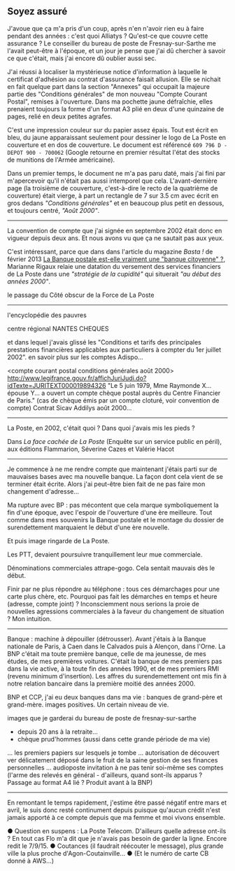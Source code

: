 ## Soyez assuré

J'avoue que ça m'a pris d'un coup, après n'en n'avoir rien eu à faire pendant des années : c'est quoi Alliatys ? Qu'est-ce que couvre cette assurance ? Le conseiller du bureau de poste de Fresnay-sur-Sarthe me l'avait peut-être à l'époque, et un jour je pense que j'ai dû chercher à savoir ce que c'était, mais j'ai encore dû oublier aussi sec.

J'ai réussi à localiser la mystérieuse notice d'information à laquelle le certificat d'adhésion au contrat d'assurance faisait allusion. Elle se nichait en fait quelque part dans la section "Annexes" qui occupait la majeure partie des "Conditions générales" de mon nouveau "Compte Courant Postal", remises à l'ouverture. Dans ma pochette jaune défraîchie, elles prenaient toujours la forme d'un format A3 plié en deux d'une quinzaine de pages, relié en deux petites agrafes.

C'est une impression couleur sur du papier assez épais. Tout est écrit en bleu, du jaune apparaissant seulement pour dessiner le logo de La Poste en couverture et en dos de couverture. Le document est référencé `609 796 D - DEPOT 900 - 700062` (Google retourne en premier résultat l'état des stocks de munitions de l'Armée américaine).

Dans un premier temps, le document ne m'a pas paru daté, mais j'ai fini par m'apercevoir qu'il n'était pas aussi intemporel que cela. L'avant-dernière page (la troisième de couverture, c'est-à-dire le recto de la quatrième de couverture) était vierge, à part un rectangle de 7 sur 3.5 cm avec écrit en gros dedans *"Conditions générales"* et en beaucoup plus petit en dessous, et toujours centré, *"Août 2000"*.



***



La convention de compte que j'ai signée en septembre 2002 était donc en vigueur depuis deux ans. Et nous avons vu que ça ne sautait pas aux yeux.

C'est intéressant, parce que dans dans l'article du magazine *Basta !* de février 2013 [La Banque postale est-elle vraiment une "banque citoyenne" ?][1], Marianne Rigaux relaie une datation du versement des services financiers de La Poste dans une *"stratégie de la cupidité"* qui situerait *"au début des années 2000"*.

le passage du Côté obscur de la Force de La Poste

[1]: http://www.bastamag.net/La-Banque-postale-est-elle

***

l'encyclopédie des pauvres

centre régional NANTES CHEQUES

et dans lequel j'avais glissé les "Conditions et tarifs des principales prestations financières applicables aux particuliers à compter du 1er juillet 2002". en savoir plus sur les comptes Adispo...

<compte courant postal conditions générales août 2000>
http://www.legifrance.gouv.fr/affichJuriJudi.do?idTexte=JURITEXT000019894326
"Le 5 juin 1979, Mme Raymonde X... épouse Y... a ouvert un compte chèque postal auprès du Centre Financier de Paris."
(cas de chèque émis par un compte cloturé, voir convention de compte) 
Contrat Sicav Addilys août 2000...

***

La Poste, en 2002, c'était quoi ? Dans quoi j'avais mis les pieds ?

Dans *La face cachée de La Poste* (Enquête sur un service public en péril), aux éditions Flammarion, 
Séverine Cazes et Valérie Hacot 

***

Je commence à ne me rendre compte que maintenant j'étais parti sur de mauvaises bases avec ma nouvelle banque. La façon dont cela vient de se terminer était écrite. Alors j'ai peut-être bien fait de ne pas faire mon changement d'adresse...

Ma rupture avec BP : pas mécontent que cela marque symboliquement la fin d'une époque, avec l'espoir de l'ouverture d'une ère meilleure. Tout comme dans mes souvenirs la Banque postale et le montage du dossier de surendettement marquaient le début d'une ère nouvelle.

Et puis image ringarde de La Poste.

Les PTT, devaient poursuivre tranquillement leur mue commerciale. 

Dénominations commerciales attrape-gogo. Cela sentait mauvais dès le début.

Finir par ne plus répondre au téléphone : tous ces démarchages pour une carte plus chère, etc. Pourquoi pas fait les démarches en temps et heure (adresse, compte joint) ? Inconsciemment nous serions la proie de nouvelles agressions commerciales à la faveur du changement de situation ? Mon intuition.

***

Banque : machine à dépouiller (détrousser). Avant j'étais à la Banque nationale de Paris, à Caen dans le Calvados puis à Alençon, dans l'Orne. La BNP c'était ma toute première banque, celle de ma jeunesse, de mes études, de mes premières voitures. C'était la banque de mes premiers pas dans la vie active, à la toute fin des années 1990, et de mes premiers RMI (revenu minimum d'insertion). Les affres du surendemettement ont mis fin à notre relation bancaire dans la première moitié des années 2000.

BNP et CCP, j'ai eu deux banques dans ma vie : banques de grand-père et grand-mère. images positives. Un certain niveau de vie.

images que je garderai du bureau de poste de fresnay-sur-sarthe
- depuis 20 ans à la retraite...
- chèque prud'hommes (aussi dans cette grande période de ma vie)

... les premiers papiers sur lesquels je tombe ... autorisation de découvert ver délicatement déposé dans le fruit de la saine gestion de ses finances personnelles ... audioposte invitation à ne pas tenir soi-même ses comptes (l'arme des relevés en général - d'ailleurs, quand sont-ils apparus ? Passage au format A4 lié ? Produit avant à la BNP)

***

En remontant le temps rapidement, j'estime être passé négatif entre mars et avril, le suis donc resté continument depuis puisque qu'aucun crédit n'est jamais apporté à ce compte depuis que ma femme et moi vivons ensemble. 

● Question en suspens : La Poste Telecom. D'ailleurs quelle adresse ont-ils ? En tout cas Flo m'a dit que je n'avais pas besoin de garder la ligne. Encore redit le 7/9/15. ● Coutances (il faudrait réécouter le message), plus grande ville la plus proche d'Agon-Coutainville... ● (Et le numéro de carte CB donné à AWS...)
